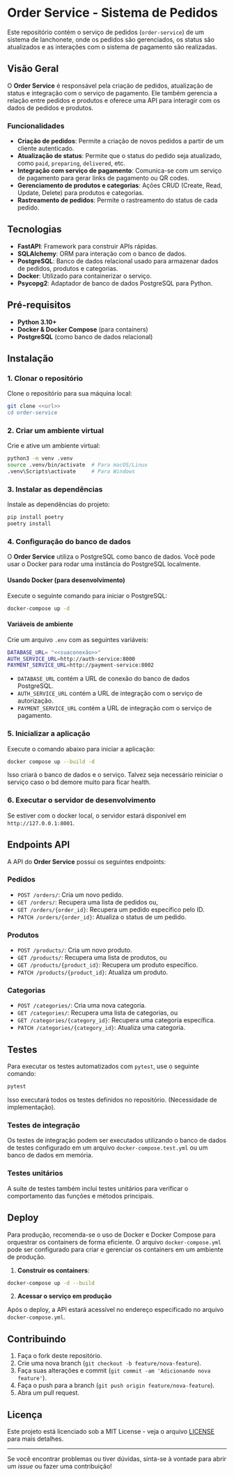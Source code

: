 # Order Service - Sistema de Pedidos

Este repositório contém o serviço de pedidos (`order-service`) de um sistema de lanchonete, onde os pedidos são gerenciados, os status são atualizados e as interações com o sistema de pagamento são realizadas.

## Visão Geral

O **Order Service** é responsável pela criação de pedidos, atualização de status e integração com o serviço de pagamento. Ele também gerencia a relação entre pedidos e produtos e oferece uma API para interagir com os dados de pedidos e produtos.

### Funcionalidades

- **Criação de pedidos**: Permite a criação de novos pedidos a partir de um cliente autenticado.
- **Atualização de status**: Permite que o status do pedido seja atualizado, como `paid`, `preparing`, `delivered`, etc.
- **Integração com serviço de pagamento**: Comunica-se com um serviço de pagamento para gerar links de pagamento ou QR codes.
- **Gerenciamento de produtos e categorias**: Ações CRUD (Create, Read, Update, Delete) para produtos e categorias.
- **Rastreamento de pedidos**: Permite o rastreamento do status de cada pedido.

## Tecnologias

- **FastAPI**: Framework para construir APIs rápidas.
- **SQLAlchemy**: ORM para interação com o banco de dados.
- **PostgreSQL**: Banco de dados relacional usado para armazenar dados de pedidos, produtos e categorias.
- **Docker**: Utilizado para containerizar o serviço.
- **Psycopg2**: Adaptador de banco de dados PostgreSQL para Python.

## Pré-requisitos

- **Python 3.10+**
- **Docker & Docker Compose** (para containers)
- **PostgreSQL** (como banco de dados relacional)

## Instalação

### 1. Clonar o repositório

Clone o repositório para sua máquina local:

```bash
git clone <<url>>
cd order-service
```

### 2. Criar um ambiente virtual

Crie e ative um ambiente virtual:

```bash
python3 -m venv .venv
source .venv/bin/activate  # Para macOS/Linux
.venv\Scripts\activate     # Para Windows
```

### 3. Instalar as dependências

Instale as dependências do projeto:

```bash
pip install poetry
poetry install
```

### 4. Configuração do banco de dados

O **Order Service** utiliza o PostgreSQL como banco de dados. Você pode usar o Docker para rodar uma instância do PostgreSQL localmente.

#### Usando Docker (para desenvolvimento)

Execute o seguinte comando para iniciar o PostgreSQL:

```bash
docker-compose up -d
```

#### Variáveis de ambiente

Crie um arquivo `.env` com as seguintes variáveis:

```bash
DATABASE_URL= "<<suaconexão>>"
AUTH_SERVICE_URL=http://auth-service:8000
PAYMENT_SERVICE_URL=http://payment-service:8002
```

- `DATABASE_URL` contém a URL de conexão do banco de dados PostgreSQL.
- `AUTH_SERVICE_URL` contém a URL de integração com o serviço de autorização.
- `PAYMENT_SERVICE_URL` contém a URL de integração com o serviço de pagamento.

### 5. Inicializar a aplicação

Execute o comando abaixo para iniciar a aplicação:

```bash
docker compose up --build -d
```

Isso criará o banco de dados e o serviço. Talvez seja necessário reiniciar o serviço caso o bd demore muito para ficar health.

### 6. Executar o servidor de desenvolvimento

Se estiver com o docker local, o servidor estará disponível em `http://127.0.0.1:8001`.

## Endpoints API

A API do **Order Service** possui os seguintes endpoints:

### Pedidos

- `POST /orders/`: Cria um novo pedido.
- `GET /orders/`: Recupera uma lista de pedidos ou,
- `GET /orders/{order_id}`: Recupera um pedido específico pelo ID.
- `PATCH /orders/{order_id}`: Atualiza o status de um pedido.

### Produtos

- `POST /products/`: Cria um novo produto.
- `GET /products/`: Recupera uma lista de produtos, ou
- `GET /products/{product_id}`: Recupera um produto específico.
- `PATCH /products/{product_id}`: Atualiza um produto.

### Categorias

- `POST /categories/`: Cria uma nova categoria.
- `GET /categories/`: Recupera uma lista de categorias, ou
- `GET /categories/{category_id}`: Recupera uma categoria específica.
- `PATCH /categories/{category_id}`: Atualiza uma categoria.

## Testes

Para executar os testes automatizados com `pytest`, use o seguinte comando:

```bash
pytest
```

Isso executará todos os testes definidos no repositório. (Necessidade de implementação).

### Testes de integração

Os testes de integração podem ser executados utilizando o banco de dados de testes configurado em um arquivo `docker-compose.test.yml` ou um banco de dados em memória.

### Testes unitários

A suíte de testes também inclui testes unitários para verificar o comportamento das funções e métodos principais.

## Deploy

Para produção, recomenda-se o uso de Docker e Docker Compose para orquestrar os containers de forma eficiente. O arquivo `docker-compose.yml` pode ser configurado para criar e gerenciar os containers em um ambiente de produção.

1. **Construir os containers**:

```bash
docker-compose up -d --build
```

2. **Acessar o serviço em produção**

Após o deploy, a API estará acessível no endereço especificado no arquivo `docker-compose.yml`.

## Contribuindo

1. Faça o fork deste repositório.
2. Crie uma nova branch (`git checkout -b feature/nova-feature`).
3. Faça suas alterações e commit (`git commit -am 'Adicionando nova feature'`).
4. Faça o push para a branch (`git push origin feature/nova-feature`).
5. Abra um pull request.

## Licença

Este projeto está licenciado sob a MIT License - veja o arquivo [LICENSE](LICENSE) para mais detalhes.

---

Se você encontrar problemas ou tiver dúvidas, sinta-se à vontade para abrir um *issue* ou fazer uma contribuição!
